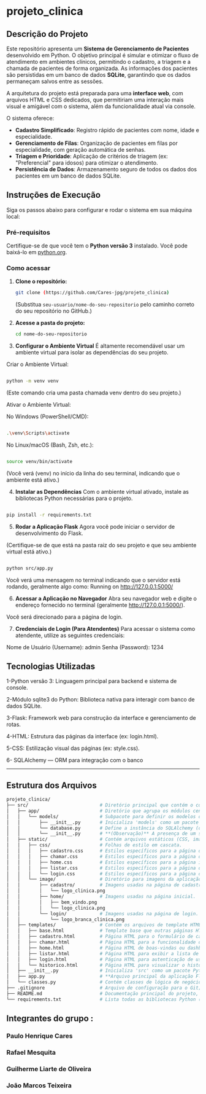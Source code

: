 # projeto_clinica

## Descrição do Projeto

Este repositório apresenta um **Sistema de Gerenciamento de Pacientes** desenvolvido em Python. O objetivo principal é simular e otimizar o fluxo de atendimento em ambientes clínicos, permitindo o cadastro, a triagem e a chamada de pacientes de forma organizada. As informações dos pacientes são persistidas em um banco de dados **SQLite**, garantindo que os dados permaneçam salvos entre as sessões.

A arquitetura do projeto está preparada para uma **interface web**, com arquivos HTML e CSS dedicados, que permitiriam uma interação mais visual e amigável com o sistema, além da funcionalidade atual via console.

O sistema oferece:
* **Cadastro Simplificado**: Registro rápido de pacientes com nome, idade e especialidade.
* **Gerenciamento de Filas**: Organização de pacientes em filas por especialidade, com geração automática de senhas.
* **Triagem e Prioridade**: Aplicação de critérios de triagem (ex: "Preferencial" para idosos) para otimizar o atendimento.
* **Persistência de Dados**: Armazenamento seguro de todos os dados dos pacientes em um banco de dados SQLite.

## Instruções de Execução

Siga os passos abaixo para configurar e rodar o sistema em sua máquina local:

### Pré-requisitos

Certifique-se de que você tem o **Python versão 3** instalado. Você pode baixá-lo em [python.org](https://www.python.org/).

### Como acessar

1.  **Clone o repositório:**
    ```bash
    git clone (https://github.com/Cares-jpg/projeto_clinica)
    ```
    (Substitua `seu-usuario/nome-do-seu-repositorio` pelo caminho correto do seu repositório no GitHub.)

2.  **Acesse a pasta do projeto:**
    ```bash
    cd nome-do-seu-repositorio
    ```
3. **Configurar o Ambiente Virtual**
É altamente recomendável usar um ambiente virtual para isolar as dependências do seu projeto.

Criar o Ambiente Virtual:

```Bash

python -m venv venv

```
(Este comando cria uma pasta chamada venv dentro do seu projeto.)

Ativar o Ambiente Virtual:

No Windows (PowerShell/CMD):
```Bash

.\venv\Scripts\activate

```
No Linux/macOS (Bash, Zsh, etc.):
```Bash

source venv/bin/activate
```
(Você verá (venv) no início da linha do seu terminal, indicando que o ambiente está ativo.)

4. **Instalar as Dependências**
Com o ambiente virtual ativado, instale as bibliotecas Python necessárias para o projeto.

```Bash

pip install -r requirements.txt
```


5. **Rodar a Aplicação Flask**
Agora você pode iniciar o servidor de desenvolvimento do Flask.

(Certifique-se de que está na pasta raiz do seu projeto  e que seu ambiente virtual está ativo.)

```Bash

python src/app.py
```
Você verá uma mensagem no terminal indicando que o servidor está rodando, geralmente algo como:
Running on http://127.0.0.1:5000/

6. **Acessar a Aplicação no Navegador**
Abra seu navegador web e digite o endereço fornecido no terminal (geralmente http://127.0.0.1:5000/).

Você será direcionado para a página de login.

7. **Credenciais de Login (Para Atendentes)**
Para acessar o sistema como atendente, utilize as seguintes credenciais:

Nome de Usuário (Username): admin
Senha (Password): 1234



## Tecnologias Utilizadas

1-Python versão 3: Linguagem principal para backend e sistema de console.

2-Módulo sqlite3 do Python: Biblioteca nativa para interagir com banco de dados SQLite.

3-Flask: Framework web para construção da interface e gerenciamento de rotas.

4-HTML: Estrutura das páginas da interface (ex: login.html).

5-CSS: Estilização visual das páginas (ex: style.css).

6- SQLAlchemy — ORM para integração com o banco



---

## Estrutura dos Arquivos
```bash
projeto_clinica/
├── src/                          # Diretório principal que contém o código-fonte da sua aplicação.
│   ├── app/                      # Diretório que agrupa os módulos centrais da sua aplicação.
│   │   └── models/               # Subpacote para definir os modelos de dados da aplicação.
│   │       ├── __init__.py       # Inicializa 'models' como um pacote Python.
│   │       └── database.py       # Define a instância do SQLAlchemy (db) e as classes de modelo (ex: 'Paciente') que mapeiam para tabelas do banco de dados.
│   │       └── __init__.py       # **(Observação)** A presença de um segundo '__init__.py' na mesma pasta ('models/') é atípica e redundante. Um único '__init__.py' é suficiente para definir um pacote.
│   ├── static/                   # Contém arquivos estáticos (CSS, imagens) que são servidos diretamente ao navegador do cliente.
│   │   ├── css/                  # Folhas de estilo em cascata.
│   │   │   ├── cadastro.css      # Estilos específicos para a página de cadastro.
│   │   │   ├── chamar.css        # Estilos específicos para a página de chamada.
│   │   │   ├── home.css          # Estilos específicos para a página inicial.
│   │   │   ├── listar.css        # Estilos específicos para a página de listagem.
│   │   │   └── login.css         # Estilos específicos para a página de login.
│   │   └── image/                # Diretório para imagens da aplicação, organizado por contexto.
│   │       ├── cadastro/         # Imagens usadas na página de cadastro.
│   │       │   └── logo_clinica.png
│   │       ├── home/             # Imagens usadas na página inicial.
│   │       │   ├── bem_vindo.png
│   │       │   └── logo_clinica.png
│   │       └── login/            # Imagens usadas na página de login.
│   │           └── logo_branca_clinica.png
│   ├── templates/                # Contém os arquivos de template HTML (`.html`) que o Flask renderiza usando Jinja2.
│   │   ├── base.html             # Template base que outras páginas HTML podem herdar para manter um layout consistente.
│   │   ├── cadastro.html         # Página HTML para o formulário de cadastro de pacientes.
│   │   ├── chamar.html           # Página HTML para a funcionalidade de chamar o próximo paciente.
│   │   ├── home.html             # Página HTML de boas-vindas ou dashboard após o login.
│   │   ├── listar.html           # Página HTML para exibir a lista de pacientes.
│   │   ├── login.html            # Página HTML para autenticação de usuários.
│   │   └── historico.html        # Página HTML para visualizar o histórico de atendimentos/pacientes.
│   ├── __init__.py               # Inicializa 'src' como um pacote Python. Isso permite importações como 'from src.app.models.database import ...' ou 'from src.classes import ...'.
│   ├── app.py                    # **Arquivo principal da aplicação Flask.** É o ponto de entrada que inicializa a aplicação, configura o banco de dados e define as rotas.
│   └── classes.py                # Contém classes de lógica de negócio, como 'GerenciadorPacientes', encapsulando funcionalidades importantes do sistema.
├── .gitignore                    # Arquivo de configuração para o Git; especifica o que deve ser ignorado (ex: arquivos .pyc).
├── README.md                     # Documentação principal do projeto, contendo informações sobre como rodar e acessar.
└── requirements.txt              # Lista todas as bibliotecas Python (e suas versões) das quais o projeto depende.
``` 
## Integrantes do grupo :

### Paulo Henrique Cares
### Rafael Mesquita 
### Guilherme Liarte de Oliveira 
### João Marcos Teixeira 
